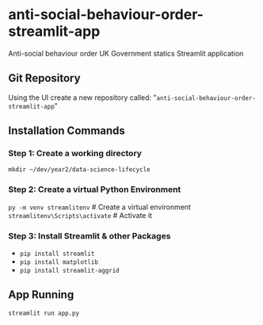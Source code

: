 # anti-social-behaviour-order-streamlit-app
Anti-social behaviour  order UK Government statics Streamlit application


## Git Repository
Using the UI create a new repository called: "`anti-social-behaviour-order-streamlit-app`"


## Installation Commands

### Step 1: Create a working directory 
`mkdir ~/dev/year2/data-science-lifecycle`

### Step 2: Create a virtual Python Environment
`py -m venv streamlitenv`      # Create a virtual environment
`streamlitenv\Scripts\activate`    # Activate it

### Step 3: Install Streamlit & other Packages
* `pip install streamlit`
* `pip install matplotlib`
* `pip install streamlit-aggrid`


## App Running
`streamlit run app.py`